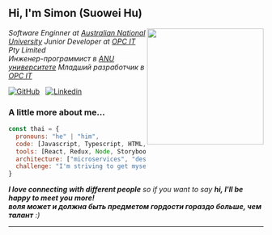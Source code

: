 <h2> Hi, I'm Simon (Suowei Hu) <!-- <img src="https://media.giphy.com/media/mGcNjsfWAjY5AEZNw6/giphy.gif" width="50"> --></h2>


<img align='right' src="https://camo.githubusercontent.com/62da68eb62b1e5f175f7d1f0191dd89a653d7908feb22d37d4a0ab07365d6791/68747470733a2f2f6d656469612e67697068792e636f6d2f6d656469612f4d3967624264396e6244724f5475314d71782f67697068792e676966" width="230">

<p><em>
Software Enginner at <a href="www.anu.edu.au">Australian National University</a>
Junior Developer at <a href="https://opc.com.au/">OPC IT</a> Pty Limited
<br/>  
Инженер-программист в  <a href="www.anu.edu.au">ANU университете</a>
Младший разработчик в <a href="https://opc.com.au/">OPC IT</a>
</em></p>

[![GitHub](https://img.shields.io/github/followers/SuoweiHu?label=follow&style=social)](https://github.com/SuoweiHu)
&nbsp;
[![Linkedin](https://img.shields.io/badge/-Suowei%20Hu-blue?style=flat-square&logo=Linkedin&logoColor=white&link=https://www.linkedin.com/in/suowei-hu-0249b0181/)](https://www.linkedin.com/in/suowei-hu-0249b0181/) 
&nbsp;

<!-- [![Wechat](https://img.shields.io/badge/WeChat-07C160?style=for-the-badge&logo=wechat&logoColor=white)](https://cln.sh/XZlPyB2CmrJXqLsMr21b) -->

### A little more about me...  

```javascript
const thai = {
  pronouns: "he" | "him",
  code: [Javascript, Typescript, HTML, CSS, Ruby, Python, Java],
  tools: [React, Redux, Node, Storybook, Styled-Components, Docker, Flask],
  architecture: ["microservices", "design system pattern", "model view controller"],
  challenge: "I'm striving to get myself adapting the work+uni mode."
}
```

 <em><b>I love connecting with different people</b> so if you want to say <b>hi, I'll be happy to meet you more!<br/>воля может и должна быть предметом гордости гораздо больше, чем талант</b> :)</em>

---

<!-- This read me is inspired from: -->
<!-- https://github.com/Thaiane/Thaiane -->
<!-- https://github.com/anmol098/anmol098 -->
<!-- ... -->
<!-- ... -->

